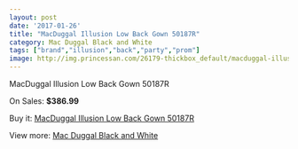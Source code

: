 ```yaml
---
layout: post
date: '2017-01-26'
title: "MacDuggal Illusion Low Back Gown 50187R"
category: Mac Duggal Black and White
tags: ["brand","illusion","back","party","prom"]
image: http://img.princessan.com/26179-thickbox_default/macduggal-illusion-low-back-gown-50187r.jpg
---
```

MacDuggal Illusion Low Back Gown 50187R

On Sales: **$386.99**
<a href="https://www.princessan.com/en/12025-macduggal-illusion-low-back-gown-50187r.html"><amp-img layout="responsive" width="600" height="600" src="//img.princessan.com/26179-thickbox_default/macduggal-illusion-low-back-gown-50187r.jpg" alt="MacDuggal Illusion Low Back Gown 50187R 0" /></a>

Buy it: [MacDuggal Illusion Low Back Gown 50187R](https://www.princessan.com/en/12025-macduggal-illusion-low-back-gown-50187r.html "MacDuggal Illusion Low Back Gown 50187R")

View more: [Mac Duggal Black and White](https://www.princessan.com/en/85- "Mac Duggal Black and White")